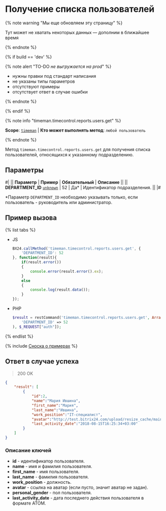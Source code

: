 # Получение списка пользователей

{% note warning "Мы еще обновляем эту страницу" %}

Тут может не хватать некоторых данных — дополним в ближайшее время

{% endnote %}

{% if build == 'dev' %}

{% note alert "TO-DO _не выгружается на prod_" %}

- нужны правки под стандарт написания
- не указаны типы параметров
- отсутствуют примеры
- отсутствует ответ в случае ошибки

{% endnote %}

{% endif %}

{% note info "timeman.timecontrol.reports.users.get" %}

**Scope**: [`timeman`](../../scopes/permissions.md) | **Кто может выполнять метод**: `любой пользователь`

{% endnote %}

Метод `timeman.timecontrol.reports.users.get` для получения списка пользователей, относящихся к указанному подразделению.

## Параметры

#|
|| **Параметр** | **Пример** | **Обязательный** | **Описание** ||
|| **DEPARTMENT_ID**
[`unknown`](../../data-types.md) | 52 | Да* | Идентификатор подразделения. ||
|#

*Параметр `DEPARTMENT_ID` необходимо указывать только, если пользователь - руководитель или администратор.

## Пример вызова

{% list tabs %}

- JS

    ```javascript
    BX24.callMethod('timeman.timecontrol.reports.users.get', {
        'DEPARTMENT_ID': 52
    }, function(result){
        if(result.error())
        {
            console.error(result.error().ex);
        }
        else
        {
            console.log(result.data());
        }
    });
    ```

- PHP

    ```php
    $result = restCommand('timeman.timecontrol.reports.users.get', Array(
        'DEPARTMENT_ID' => 52
    ), $_REQUEST["auth"]);    
    ```

{% endlist %}

{% include [Сноска о примерах](../../../_includes/examples.md) %}

## Ответ в случае успеха

> 200 OK
```json
{
    "result": [
        {
            "id":2,
            "name":"Мария Ившина",
            "first_name":"Мария",
            "last_name":"Ившина",
            "work_position":"IT-специалист",
            "avatar":"http://test.bitrix24.com/upload/resize_cache/main/072/100_100_2/42-17948709.gif",
            "last_activity_date":"2018-08-15T16:25:34+03:00"
        }
    ]
}
```

### Описание ключей

- **id** - идентификатор пользователя.
- **name** - имя и фамилия пользователя.
- **first_name** - имя пользователя.
- **last_name** - фамилия пользователя.
- **work_position** - должность.
- **avatar** - ссылка на аватар (если пусто, значит аватар не задан).
- **personal_gender** - пол пользователя.
- **last_activity_date** - дата последнего действия пользователя в формате АТОМ.